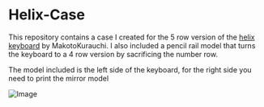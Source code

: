 # Helix-Case

This repository contains a case I created for the 5 row version of the [helix keyboard](https://github.com/MakotoKurauchi/helix) by MakotoKurauchi.
I also included a pencil rail model that turns the keyboard to a 4 row version by sacrificing the number row.

The model included is the left side of the keyboard, for the right side you need to print the mirror model


![Image](20210708_0755132.jpg)

